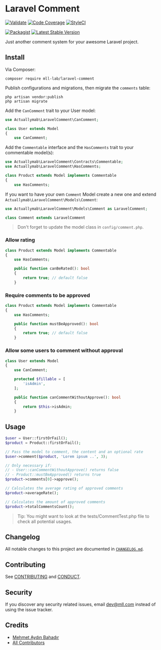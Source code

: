 # Laravel Comment

[![Validate](https://github.com/mll-lab/laravel-comment/workflows/Validate/badge.svg)](https://github.com/mll-lab/laravel-comment/actions)
[![Code Coverage](https://codecov.io/gh/mll-lab/laravel-comment/branch/master/graph/badge.svg)](https://codecov.io/gh/mll-lab/laravel-comment)
[![StyleCI](https://github.styleci.io/repos/376801814/shield?branch=master&style=flat)](https://github.styleci.io/repos/376801814)

[![Packagist](https://img.shields.io/packagist/dt/mll-lab/laravel-comment.svg)](https://packagist.org/packages/mll-lab/laravel-comment)
[![Latest Stable Version](https://poser.pugx.org/mll-lab/laravel-comment/v/stable)](https://packagist.org/packages/mll-lab/laravel-comment)

Just another comment system for your awesome Laravel project.

## Install

Via Composer:

    composer require mll-lab/laravel-comment

Publish configurations and migrations, then migrate the `comments` table:

    php artisan vendor:publish
    php artisan migrate

Add the `CanComment` trait to your User model:

```php
use Actuallymab\LaravelComment\CanComment;

class User extends Model
{
    use CanComment;
```

Add the `Commentable` interface and the `HasComments` trait to your commentable model(s):

```php
use Actuallymab\LaravelComment\Contracts\Commentable;
use Actuallymab\LaravelComment\HasComments;

class Product extends Model implements Commentable
{
    use HasComments;
```

If you want to have your own `Comment` Model create a new one and extend `Actuallymab\LaravelComment\Models\Comment`:

```php
use Actuallymab\LaravelComment\Models\Comment as LaravelComment;

class Comment extends LaravelComment
```

> Don't forget to update the model class in `config/comment.php`.

### Allow rating

```php
class Product extends Model implements Commentable
{
    use HasComments;

    public function canBeRated(): bool
    {
        return true; // default false
    }
```

### Require comments to be approved

```php
class Product extends Model implements Commentable
{
    use HasComments;

    public function mustBeApproved(): bool
    {
        return true; // default false
    }
```

### Allow some users to comment without approval

```php
class User extends Model
{
    use CanComment;

    protected $fillable = [
        'isAdmin',
    ];

    public function canCommentWithoutApprove(): bool
    {
        return $this->isAdmin;
    }
```

## Usage

```php
$user = User::firstOrFail();
$product = Product::firstOrFail();

// Pass the model to comment, the content and an optional rate
$user->comment($product, 'Lorem ipsum ..', 3);

// Only necessary if:
// - User::canCommentWithoutApprove() returns false
// - Product::mustBeApproved() returns true
$product->comments[0]->approve();

// Calculates the average rating of approved comments
$product->averageRate();

// Calculates the amount of approved comments
$product->totalCommentsCount();
```

> Tip: You might want to look at the tests/CommentTest.php file to check all potential usages.

## Changelog

All notable changes to this project are documented in [`CHANGELOG.md`](CHANGELOG.md).

## Contributing

See [CONTRIBUTING](CONTRIBUTING.md) and [CONDUCT](CONDUCT.md).

## Security

If you discover any security related issues, email dev@mll.com instead of using the issue tracker.

## Credits

- [Mehmet Aydın Bahadır](https://github.com/actuallymab)
- [All Contributors](../../contributors)
